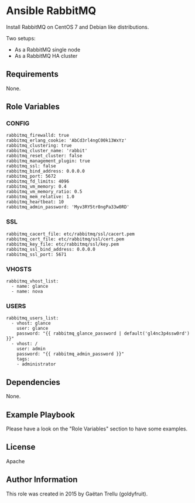 # Ansible RabbitMQ
Install RabbitMQ on CentOS 7 and Debian like distributions.

Two setups:
- As a RabbitMQ single node
- As a RabbitMQ HA cluster

## Requirements
None.

## Role Variables
### CONFIG
```
rabbitmq_firewalld: true
rabbitmq_erlang_cookie: 'AbCd3rl4ngC00k13WxYz'
rabbitmq_clustering: true
rabbitmq_cluster_name: 'rabbit'
rabbitmq_reset_cluster: false
rabbitmq_management_plugin: true
rabbitmq_ssl: false
rabbitmq_bind_address: 0.0.0.0
rabbitmq_port: 5672
rabbitmq_fd_limits: 4096
rabbitmq_vm_memory: 0.4
rabbitmq_vm_memory_ratio: 0.5
rabbitmq_mem_relative: 1.0
rabbitmq_heartbeat: 10
rabbitmq_admin_password: 'Myv3RY5tr0ngPa33w0RD'
```

### SSL
```
rabbitmq_cacert_file: etc/rabbitmq/ssl/cacert.pem
rabbitmq_cert_file: etc/rabbitmq/ssl/cert.pem
rabbitmq_key_file: etc/rabbitmq/ssl/key.pem
rabbitmq_ssl_bind_address: 0.0.0.0
rabbitmq_ssl_port: 5671
```

### VHOSTS
```
rabbitmq_vhost_list:
  - name: glance
  - name: nova
```

### USERS
```
rabbitmq_users_list:
  - vhost: glance
    user: glance
    password: "{{ rabbitmq_glance_password | default('gl4nc3p4ssw0rd') }}"
  - vhost: /
    user: admin
    password: "{{ rabbitmq_admin_password }}"
    tags:
    - administrator
```

## Dependencies
None.

## Example Playbook
Please have a look on the "Role Variables" section to have some examples.

## License
Apache

## Author Information
This role was created in 2015 by Gaëtan Trellu (goldyfruit).
